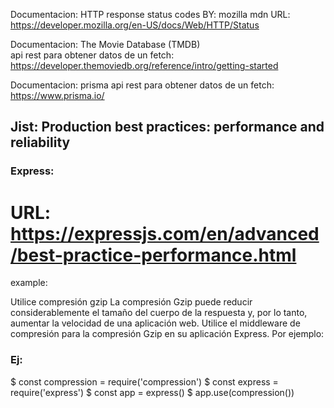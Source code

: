 Documentacion: HTTP response status codes
BY: mozilla mdn
URL: https://developer.mozilla.org/en-US/docs/Web/HTTP/Status

Documentacion: The Movie Database (TMDB)  
api rest para obtener datos de un fetch:
https://developer.themoviedb.org/reference/intro/getting-started

Documentacion: prisma
api rest para obtener datos de un fetch:
https://www.prisma.io/

## Jist: Production best practices: performance and reliability

### Express:

# URL: https://expressjs.com/en/advanced/best-practice-performance.html

example:

Utilice compresión gzip
La compresión Gzip puede reducir considerablemente el tamaño del cuerpo de la respuesta y, por lo tanto, aumentar la velocidad de una aplicación web. Utilice el middleware de compresión para la compresión Gzip en su aplicación Express. Por ejemplo:

### Ej:

$ const compression = require('compression')
$ const express = require('express')
$ const app = express()
$ app.use(compression())
